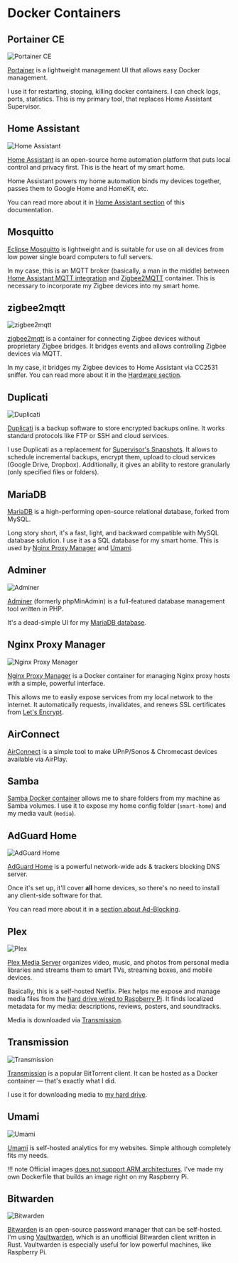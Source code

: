 # Docker Containers

## Portainer CE

![Portainer CE](https://user-images.githubusercontent.com/3459374/115123723-ffddd080-9fc6-11eb-8f26-e11f48ef185e.png)

[Portainer](https://documentation.portainer.io) is a lightweight management UI that allows easy Docker management.

I use it for restarting, stoping, killing docker containers. I can check logs, ports, statistics. This is my primary tool, that replaces Home Assistant Supervisor.

## Home Assistant

![Home Assistant](https://user-images.githubusercontent.com/3459374/115124968-f86df580-9fcd-11eb-813a-9d3dcf573a69.png)

[Home Assistant](https://www.home-assistant.io) is an open-source home automation platform that puts local control and privacy first. This is the heart of my smart home.

Home Assistant powers my home automation binds my devices together, passes them to Google Home and HomeKit, etc.

You can read more about it in [Home Assistant section](../../home-assistant/introduction/) of this documentation.

## Mosquitto

[Eclipse Mosquitto](https://mosquitto.org/) is lightweight and is suitable for use on all devices from low power single board computers to full servers.

In my case, this is an MQTT broker (basically, a man in the middle) between [Home Assistant MQTT integration](https://www.home-assistant.io/integrations/mqtt/) and [Zigbee2MQTT](#zigbee2mqtt) container. This is necessary to incorporate my Zigbee devices into my smart home.

## zigbee2mqtt

![zigbee2mqtt](https://user-images.githubusercontent.com/3459374/115125014-2fdca200-9fce-11eb-9d85-db97c2dc8a13.png)

[zigbee2mqtt](https://www.zigbee2mqtt.io/) is a container for connecting Zigbee devices without proprietary Zigbee bridges. It bridges events and allows controlling Zigbee devices via MQTT.

In my case, it bridges my Zigbee devices to Home Assistant via CC2531 sniffer. You can read more about it in the [Hardware section](../../hardware).

<!-- TODO: ESPHOME -->

## Duplicati

![Duplicati](https://user-images.githubusercontent.com/3459374/115125056-6e725c80-9fce-11eb-813b-07f3e5441f7b.png)

[Duplicati](https://www.duplicati.com) is a backup software to store encrypted backups online. It works standard protocols like FTP or SSH and cloud services.

I use Duplicati as a replacement for [Supervisor's Snapshots](https://www.home-assistant.io/common-tasks/os/#snapshots). It allows to schedule incremental backups, encrypt them, upload to cloud services (Google Drive, Dropbox). Additionally, it gives an ability to restore granularly (only specified files or folders).

## MariaDB

[MariaDB](https://mariadb.com) is a high-performing open-source relational database, forked from MySQL.

Long story short, it's a fast, light, and backward compatible with MySQL database solution. I use it as a SQL database for my smart home. This is used by [Nginx Proxy Manager](#nginx-proxy-manager) and [Umami](#umami).

## Adminer

![Adminer](https://user-images.githubusercontent.com/3459374/115125143-f8222a00-9fce-11eb-8a32-c261b9b1a5b8.png)

[Adminer](https://www.adminer.org) (formerly phpMinAdmin) is a full-featured database management tool written in PHP.

It's a dead-simple UI for my [MariaDB database](#mariadb).

## Nginx Proxy Manager

![Nginx Proxy Manager](https://user-images.githubusercontent.com/3459374/115125358-44219e80-9fd0-11eb-8a72-27383603d546.png)

[Nginx Proxy Manager](https://nginxproxymanager.com) is a Docker container for managing Nginx proxy hosts with a simple, powerful interface.

This allows me to easily expose services from my local network to the internet. It automatically requests, invalidates, and renews SSL certificates from [Let's Encrypt](https://letsencrypt.org/).

## AirConnect

[AirConnect](https://github.com/philippe44/AirConnect) is a simple tool to make UPnP/Sonos & Chromecast devices available via AirPlay.

## Samba

[Samba Docker container](https://github.com/dperson/samba) allows me to share folders from my machine as Samba volumes. I use it to expose my home config folder (`smart-home`) and my media vault (`media`).

## AdGuard Home

![AdGuard Home](https://user-images.githubusercontent.com/3459374/115125413-8b0f9400-9fd0-11eb-8ae1-a0773c9af151.png)

[AdGuard Home](https://github.com/AdguardTeam/AdGuardHome) is a powerful network-wide ads & trackers blocking DNS server.

Once it's set up, it'll cover **all** home devices, so there's no need to install any client-side software for that.

You can read more about it in a [section about Ad-Blocking](../ad-blocking).

<!-- TODO: Add reference -->

## Plex

![Plex](https://user-images.githubusercontent.com/3459374/115125503-2acd2200-9fd1-11eb-8c99-3c839e639a98.png)

[Plex Media Server](https://www.plex.tv/media-server-downloads/#plex-media-server) organizes video, music, and photos from personal media libraries and streams them to smart TVs, streaming boxes, and mobile devices.

Basically, this is a self-hosted Netflix. Plex helps me expose and manage media files from the [hard drive wired to Raspberry Pi](../../hardware#media-volume). It finds localized metadata for my media: descriptions, reviews, posters, and soundtracks.

Media is downloaded via [Transmission](#transmission).

## Transmission

![Transmission](https://user-images.githubusercontent.com/3459374/115125563-ac24b480-9fd1-11eb-84f6-0767b70ee4a0.png)

[Transmission](https://transmissionbt.com/) is a popular BitTorrent client. It can be hosted as a Docker container — that's exactly what I did.

I use it for downloading media to [my hard drive](../../hardware#media-volume).

## Umami

![Umami](https://user-images.githubusercontent.com/3459374/115125705-9f549080-9fd2-11eb-9d68-5b6443f4bff8.png)

[Umami](https://umami.is/) is self-hosted analytics for my websites. Simple although completely fits my needs.

<!-- prettier-ignore -->
!!! note
    Official images [does not support ARM architectures](https://github.com/mikecao/umami/issues/593). I've made my own Dockerfile that builds an image right on my Raspberry Pi.

## Bitwarden

![Bitwarden](https://user-images.githubusercontent.com/3459374/116572155-642c5880-a914-11eb-964c-1db0c962a5ef.png)

[Bitwarden](https://bitwarden.com/) is an open-source password manager that can be self-hosted. I'm using [Vaultwarden](https://github.com/dani-garcia/vaultwarden), which is an unofficial Bitwarden client written in Rust. Vaultwarden is especially useful for low powerful machines, like Raspberry Pi.
